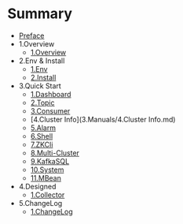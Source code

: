 # Summary

* [Preface](README.md)
* 1.Overview
   * [1.Overview](1.Overview/1.Overview.md)
* 2.Env & Install
   * [1.Env](2.Install/1.Env.md)
   * [2.Install](2.Install/2.Installing.md)
* 3.Quick Start
   * [1.Dashboard](3.Manuals/1.Dashboard.md)
   * [2.Topic](3.Manuals/2.Topic.md)
   * [3.Consumer](3.Manuals/3.Consumer.md)
   * [4.Cluster Info](3.Manuals/4.Cluster Info.md)
   * [5.Alarm](3.Manuals/5.Alarm.md)
   * [6.Shell](3.Manuals/6.Shell.md)
   * [7.ZKCli](3.Manuals/7.zkCli.md)
   * [8.Multi-Cluster](3.Manuals/8.Multi-Cluster.md)
   * [9.KafkaSQL](3.Manuals/9.KafkaSQL.md)
   * [10.System](3.Manuals/10.System.md)
   * [11.MBean](3.Manuals/11.MBean.md)
* 4.Designed
   * [1.Collector](4.Designed/1.Collector.md)
* 5.ChangeLog
   * [1.ChangeLog](5.ChangeLog/1.ChangeLog.md)
